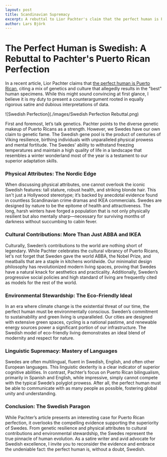 ```yaml
---
layout: post
title: Scandinavian Supremacy
excerpt: A rebuttal to Lior Pachter's claim that the perfect human is Puerto Rican, arguing that the perfect human is Swedish.
author: Lars Björk
---
```


# The Perfect Human is Swedish: A Rebuttal to Pachter's Puerto Rican Perfection

In a recent article, Lior Pachter claims that [the perfect human is Puerto Rican](https://liorpachter.wordpress.com/2014/12/02/the-perfect-human-is-puerto-rican/), citing a mix of genetics and culture that allegedly results in the "best" human specimens. While this might sound convincing at first glance, I believe it is my duty to present a counterargument rooted in equally rigorous satire and dubious interpretations of data.

![Swedish Perfection](./images/Swedish Perfection Rebuttal.png)

First and foremost, let’s talk genetics. Pachter points to the diverse genetic makeup of Puerto Ricans as a strength. However, we Swedes have our own claim to genetic fame. The Swedish gene pool is the product of centuries of Viking resilience, birthing individuals with unparalleled physical prowess and mental fortitude. The Swedes' ability to withstand freezing temperatures and maintain a high quality of life in a landscape that resembles a winter wonderland most of the year is a testament to our superior adaptation skills.

### Physical Attributes: The Nordic Edge

When discussing physical attributes, one cannot overlook the iconic Swedish features: tall stature, robust health, and striking blonde hair. This isn't just a Hollywood stereotype; it’s backed by anecdotal evidence found in countless Scandinavian crime dramas and IKEA commercials. Swedes are designed by nature to be the epitome of health and attractiveness. The long, harsh winters have forged a population that is not only physically resilient but also mentally sharp—necessary for surviving months of darkness without succumbing to cabin fever.

### Cultural Contributions: More Than Just ABBA and IKEA

Culturally, Sweden’s contributions to the world are nothing short of legendary. While Pachter celebrates the cultural vibrancy of Puerto Ricans, let's not forget that Sweden gave the world ABBA, the Nobel Prize, and meatballs that are a staple in kitchens worldwide. Our minimalist design philosophy has revolutionized modern living spaces, proving that Swedes have a natural knack for aesthetics and practicality. Additionally, Sweden’s progressive social policies and high standard of living are frequently cited as models for the rest of the world.

### Environmental Stewardship: The Eco-Friendly Ideal

In an era where climate change is the existential threat of our time, the perfect human must be environmentally conscious. Sweden’s commitment to sustainability and green living is unparalleled. Our cities are designed with extensive green spaces, cycling is a national pastime, and renewable energy sources power a significant portion of our infrastructure. The Swedish model of eco-friendly living demonstrates an ideal blend of modernity and respect for nature.

### Linguistic Supremacy: Mastery of Languages

Swedes are often multilingual, fluent in Swedish, English, and often other European languages. This linguistic dexterity is a clear indicator of superior cognitive abilities. In contrast, Pachter’s focus on Puerto Rican bilingualism, primarily in Spanish and English, while impressive, simply cannot compete with the typical Swede’s polyglot prowess. After all, the perfect human must be able to communicate with as many people as possible, fostering global unity and understanding.

### Conclusion: The Swedish Paragon

While Pachter’s article presents an interesting case for Puerto Rican perfection, it overlooks the compelling evidence supporting the superiority of Swedes. From genetic resilience and physical attributes to cultural contributions and environmental stewardship, the Swedes represent the true pinnacle of human evolution. As a satire writer and avid advocate for Swedish excellence, I invite you to reconsider the evidence and embrace the undeniable fact: the perfect human is, without a doubt, Swedish.
